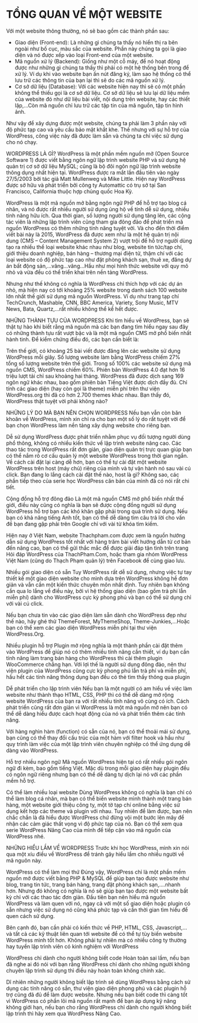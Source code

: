 # TỔNG QUAN VỀ MỘT WEBSITE
Với một website thông thường, nó sẽ bao gồm các thành phần sau:</br>
- Giao diện (Front-end): Là những gì chúng ta thấy nó hiển thị ra bên ngoài như bố cục, màu sắc của website. Phần này chúng ta gọi là giao diện và nó được xếp vào loại Front-end của một website.
- Mã nguồn xử lý (Backend): Giống như một cỗ máy, để nó hoạt động được như những gì chúng ta thấy thì phải có một hệ thống bên trong để xử lý. Ví dụ khi vào website bạn ấn nút đăng ký, làm sao hệ thống có thể lưu trữ các thông tin của bạn lại thì sẽ do các mã nguồn xử lý.
- Cơ sở dữ liệu (Database): Với các website hiện nay thì sẽ có một phần không thể thiếu gọi là cơ sở dữ liệu. Cơ sở dữ liệu sẽ lưu lại dữ liệu mềm của website đó như dữ liệu bài viết, nội dung trên website, hay các thiết lập,…Còn mã nguồn chỉ lưu trữ các tập tin của mã nguồn, tập tin hình ảnh.

Như vậy để xây dựng được một website, chúng ta phải làm 3 phần này với độ phức tạp cao và yêu cầu bảo mật khắt khe. Thế nhưng với sự hỗ trợ của WordPress, công việc này đã được làm sẵn và chúng ta chỉ việc sử dụng cho nó chạy.

WORDPRESS LÀ GÌ?
WordPress là một phần mềm nguồn mở (Open Source Software 1) được viết bằng ngôn ngữ lập trình website PHP và sử dụng hệ quản trị cơ sở dữ liệu MySQL; cũng là bộ đôi ngôn ngữ lập trình website thông dụng nhất hiện tại. WordPress được ra mắt lần đầu tiên vào ngày 27/5/2003 bởi tác giả Matt Mullenweg và Mike Little. Hiện nay WordPress được sở hữu và phát triển bởi công ty Automattic có trụ sở tại San Francisco, California thuộc hợp chủng quốc Hoa Kỳ.

WordPress là một mã nguồn mở bằng ngôn ngữ PHP để hỗ trợ tạo blog cá nhân, và nó được rất nhiều người sử dụng ủng hộ về tính dễ sử dụng, nhiều tính năng hữu ích. Qua thời gian, số lượng người sử dụng tăng lên, các cộng tác viên là những lập trình viên cũng tham gia đông đảo để phát triển mã nguồn WordPress có thêm những tính năng tuyệt vời. Và cho đến thời điểm viết bài này là 2015, WordPress đã được xem như là một hệ quản trị nội dung (CMS – Content Management System 2) vượt trội để hỗ trợ người dùng tạo ra nhiều thể loại website khác nhau như blog, website tin tức/tạp chí, giới thiệu doanh nghiệp, bán hàng – thương mại điện tử, thậm chí với các loại website có độ phức tạp cao như đặt phòng khách sạn, thuê xe, đăng dự án bất động sản,…vâng…vâng…Hầu như mọi hình thức website với quy mô nhỏ và vừa đều có thể triển khai trên nền tảng WordPress.

Nhưng như thế không có nghĩa là WordPress chỉ thích hợp với các dự án nhỏ, mà hiện nay có tới khoảng 25% website trong danh sách 100 website lớn nhất thế giới sử dụng mã nguồn WordPress. Ví dụ như trang tạp chí TechCrunch, Mashable, CNN, BBC America, Variety, Sony Music, MTV News, Bata, Quartz,…rất nhiều không thể kể hết được.

NHỮNG THÀNH TỰU CỦA WORDPRESS
Khi tìm hiểu về WordPress, bạn sẽ thật tự hào khi biết rằng mã nguồn mà các bạn đang tìm hiểu ngay sau đây có những thành tựu rất vượt bậc và là một mã nguồn CMS mở phổ biến nhất hành tinh. Để kiểm chứng điều đó, các bạn cần biết là:

Trên thế giới, có khoảng 25 bài viết được đăng lên các website sử dụng WordPress mỗi giây.
Số lượng website làm bằng WordPress chiếm 27% tổng số lượng website trên thế giới.
Trong số 100% các website sử dụng mã nguồn CMS, WordPress chiếm 60%.
Phiên bản WordPress 4.0 đạt hơn 16 triệu lượt tải chỉ sau khoảng hai tháng.
WordPress đã được dịch sang 169 ngôn ngữ khác nhau, bao gồm phiên bản Tiếng Việt được dịch đầy đủ.
Chỉ tính các giao diện (hay còn gọi là theme) miễn phí trên thư viện WordPress.org thì đã có hơn 2.700 themes khác nhau.
Bạn thấy đó, WordPress thật tuyệt vời phải không nào?

NHỮNG LÝ DO MÀ BẠN NÊN CHỌN WORDPRESS
Nếu bạn vẫn còn băn khoăn về WordPress, mình xin chỉ ra cho bạn một số lý do rất tuyệt vời để bạn chọn WordPress làm nền tảng xây dựng website cho riêng bạn.

Dễ sử dụng
WordPress được phát triển nhằm phục vụ đối tượng người dùng phổ thông, không có nhiều kiến thức về lập trình website nâng cao. Các thao tác trong WordPress rất đơn giản, giao diện quản trị trực quan giúp bạn có thể nắm rõ cơ cấu quản lý một website WordPress trong thời gian ngắn. Về cách cài đặt lại càng dễ hơn, bạn có thể tự cài đặt một website WordPress trên host (máy chủ) riêng của mình và tự vận hành nó sau vài cú click. Bạn đang lo lắng cách cài đặt thế nào, host là gì? Không sao, các phần tiếp theo của serie học WordPress căn bản của mình đã có nói rất chi tiết.

Cộng đồng hỗ trợ đông đảo
Là một mã nguồn CMS mở phổ biến nhất thế giới, điều này cũng có nghĩa là bạn sẽ được cộng đồng người sử dụng WordPress hỗ trợ bạn các khó khăn gặp phải trong quá trình sử dụng. Nếu bạn có khả năng tiếng Anh tốt, bạn có thể dễ dàng tìm câu trả lời cho vấn đề bạn đang gặp phải trên Google chỉ với vài từ khóa tìm kiếm.

Hiện nay ở Việt Nam, website Thachpham.com được xem là nguồn hướng dẫn sử dụng WordPress tốt nhất với hàng trăm bài viết hướng dẫn từ cơ bản đến nâng cao, bạn có thể gửi thắc mắc để được giải đáp tận tình trên trang Hỏi đáp WordPress của ThachPham.Com, hoặc tham gia nhóm WordPress Việt Nam (cũng do Thạch Phạm quản lý) trên Facebook để cùng giao lưu.

Nhiều gói giao diện có sẵn
Tuy WordPress rất dễ sử dụng, nhưng việc tự tay thiết kế một giao diện website cho mình dựa trên WordPress không hề đơn giản và vẫn cần một kiến thức chuyên môn nhất định. Tuy nhiên bạn không cần qua lo lắng về điều này, bởi vì hệ thống giao diện (bao gồm trả phí lẫn miễn phí) dành cho WordPress cực kỳ phong phú và bạn có thể sử dụng chỉ với vài cú click.

Nếu bạn chưa tin vào các giao diện làm sẵn dành cho WordPress đẹp như thế nào, hãy ghé thử ThemeForest, MyThemeShop, Theme-Junkies,…Hoặc bạn có thể xem các giao diện WordPress miễn phí tại thư viện WordPress.Org.

Nhiều plugin hỗ trợ
Plugin mở rộng nghĩa là một thành phần cài đặt thêm vào WordPress để giúp nó có thêm nhiều tính năng cần thiết, ví dụ bạn cần tính năng làm trang bán hàng cho WordPress thì cài thêm plugin WooCommerce chẳng hạn. Với lợi thế là người sử dụng đông đảo, nên thư viện plugin của WordPress cũng cực kỳ phong phú lẫn trả phí và miễn phí, hầu hết các tính năng thông dụng bạn đều có thẻ tìm thấy thông qua plugin

Dễ phát triển cho lập trình viên
Nếu bạn là một người có am hiểu về việc làm website như thành thạo HTML, CSS, PHP thì có thể dễ dàng mở rộng website WordPress của bạn ra với rất nhiều tính năng vô cùng có ích. Cách phát triển cũng rất đơn giản vì WordPress là một mã nguồn mở nên bạn có thể dễ dàng hiểu được cách hoạt động của nó và phát triển thêm các tính năng.

Với hàng nghìn hàm (function) có sẵn của nó, bạn có thể thoải mái sử dụng, bạn cũng có thể thay đổi cấu trúc của một hàm với filter hook và hầu như quy trình làm việc của một lập trình viên chuyên nghiệp có thể ứng dụng dễ dàng vào WordPress.

Hỗ trợ nhiều ngôn ngữ
Mã nguồn WordPress hiện tại có rất nhiều gói ngôn ngữ đi kèm, bao gồm tiếng Việt. Mặc dù trong mỗi giao diện hay plugin đều có ngôn ngữ riêng nhưng bạn có thể dễ dàng tự dịch lại nó với các phần mềm hỗ trợ.

Có thể làm nhiều loại website
Dùng WordPress không có nghĩa là bạn chỉ có thể làm blog cá nhân, mà bạn có thể biến website mình thành một trang bán hàng, một website giới thiệu công ty, một tờ tạp chí online bằng việc sử dụng kết hợp các theme và plugin với nhau. Tuy nhiên để làm được, bạn nên chắc chắn là đã hiểu được WordPress chứ đừng vội một bước lên mây để nhận các cảm giác thất vọng vì độ phức tạp của nó. Bạn có thể xem qua serie WordPress Nâng Cao của mình để tiếp cận vào mã nguồn của WordPress nhé.

NHỮNG HIỂU LẦM VỀ WORDPRESS
Trước khi học WordPress, mình xin nói qua một xíu điều về WordPress để tránh gây hiểu lầm cho nhiều người về mã nguôn này.

WordPress có thể làm mọi thứ
Đúng vậy, WordPress chỉ là một phần mềm nguồn mở được viết bằng PHP & MySQL để giúp bạn tạo được website như blog, trang tin tức, trang bán hàng, trang đặt phòng khách sạn,….nhanh hơn. Nhưng đó không có nghĩa là nó sẽ giúp bạn tạo được một website bất kỳ chỉ với các thao tác đơn giản. Đầu tiên bạn nên hiểu mã nguồn WordPress và làm quen với nó, ngay cả với một số giao diện hoặc plugin có sẵn nhưng việc sử dụng nó cũng khá phức tạp và cần thời gian tìm hiểu để quen cách sử dụng.

Bên cạnh đó, bạn cần phải có kiến thức về PHP, HTML, CSS, Javascript,…và tất cả các kỹ thuật liên quan tới website để có thể tự tùy biến website WordPress mình tốt hơn. Không phải tự nhiên mà có nhiều công ty thường hay tuyển lập trình viên có kinh nghiệm với WordPress

WordPress chỉ dành cho người không biết code
Hoàn toàn sai lầm, nếu bạn đã nghe ai đó nói với bạn rằng WordPress chỉ dành cho những người không chuyên lập trình sử dụng thì điều này hoàn toàn không chính xác.

Dĩ nhiên những người không biết lập trình sẽ dùng WordPress bằng cách sử dụng các tính năng có sẵn, thư viện giao diện phong phú và các plugin hỗ trợ cũng đã đủ để làm được website. Nhưng nếu bạn biết code thì càng tốt vì WordPress có phần lõi mã nguồn rất mạnh để bạn áp dụng kỹ năng không giới hạn, nếu bạn cho rằng WordPress chỉ dành cho người không biết lập trình thì hãy xem qua WordPress Nâng Cao.
